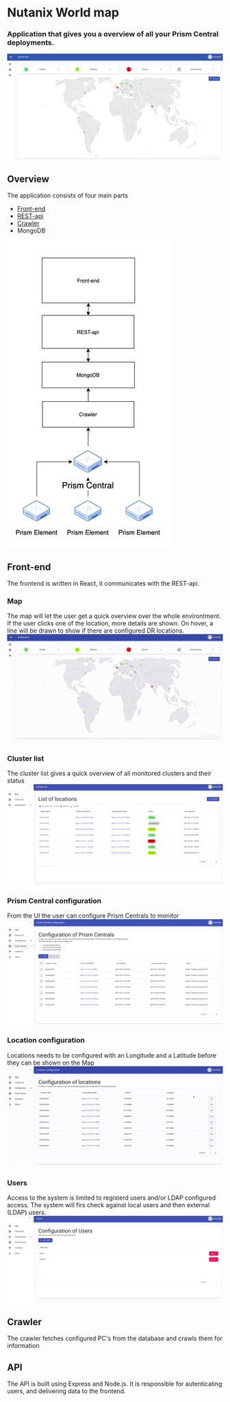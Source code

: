 # Nutanix World map

### Application that gives you a overview of all your Prism Central deployments.
!["Screenshot"](readme-assets/map.png)

## Overview

The application consists of four main parts
 * [Front-end](frontend/)
 * [REST-api](api/)
 * [Crawler](crawler/)
 * MongoDB

!["Overview picture"](readme-assets/overview.png)

## Front-end
The frontend is written in React, it communicates with the REST-api.

### Map
The map will let the user get a quick overview over the whole environtment.
If the user clicks one of the location, more details are shown. On hover, a line will be drawn to show if there are configured DR locations.
!["Map demo"](readme-assets/MapOverview.gif)

### Cluster list
The cluster list gives a quick overview of all monitored clusters and their status
!["Cluster list"](readme-assets/clusterlist.png)

### Prism Central configuration
From the UI the user can configure Prism Centrals to monitor
!["Prism configuration"](readme-assets/pcConfig.png)

### Location configuration
Locations needs to be configured with an Longitude and a Latitude before they can be shown on the Map
!["Prism configuration"](readme-assets/updateLoc.gif)

### Users
Access to the system is limited to registerd users and/or LDAP configured access.
The system will firs check against local users and then external (LDAP) users.
!["User config"](readme-assets/users.png)

## Crawler
The crawler fetches configured PC's from the database and crawls them for information

## API
The API is built using Express and Node.js. It is responsible for autenticating users, and delivering data to the frontend.